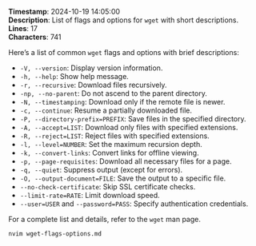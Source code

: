 **Timestamp**: 2024-10-19 14:05:00  
**Description**: List of flags and options for `wget` with short descriptions.  
**Lines**: 17  
**Characters**: 741  

Here’s a list of common `wget` flags and options with brief descriptions:

- `-V, --version`: Display version information.
- `-h, --help`: Show help message.
- `-r, --recursive`: Download files recursively.
- `-np, --no-parent`: Do not ascend to the parent directory.
- `-N, --timestamping`: Download only if the remote file is newer.
- `-c, --continue`: Resume a partially downloaded file.
- `-P, --directory-prefix=PREFIX`: Save files in the specified directory.
- `-A, --accept=LIST`: Download only files with specified extensions.
- `-R, --reject=LIST`: Reject files with specified extensions.
- `-l, --level=NUMBER`: Set the maximum recursion depth.
- `-k, --convert-links`: Convert links for offline viewing.
- `-p, --page-requisites`: Download all necessary files for a page.
- `-q, --quiet`: Suppress output (except for errors).
- `-O, --output-document=FILE`: Save the output to a specific file.
- `--no-check-certificate`: Skip SSL certificate checks.
- `--limit-rate=RATE`: Limit download speed.
- `--user=USER` and `--password=PASS`: Specify authentication credentials.

For a complete list and details, refer to the `wget` man page.

```bash
nvim wget-flags-options.md
```
